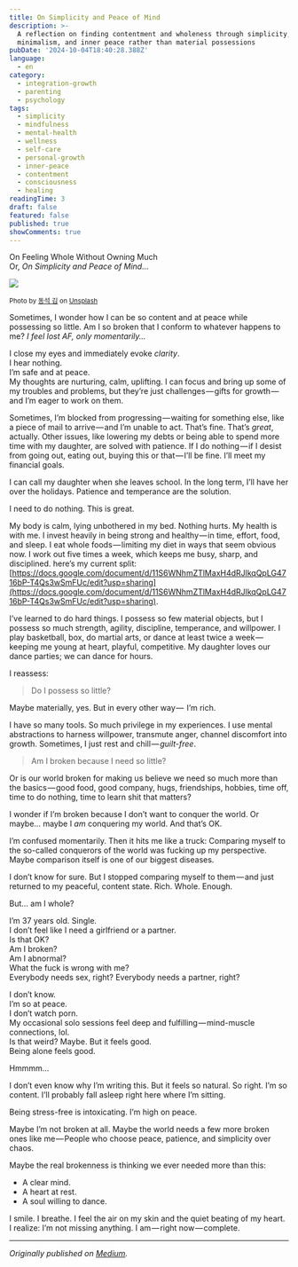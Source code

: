 ```yaml
---
title: On Simplicity and Peace of Mind
description: >-
  A reflection on finding contentment and wholeness through simplicity,
  minimalism, and inner peace rather than material possessions
pubDate: '2024-10-04T18:40:28.388Z'
language:
  - en
category:
  - integration-growth
  - parenting
  - psychology
tags:
  - simplicity
  - mindfulness
  - mental-health
  - wellness
  - self-care
  - personal-growth
  - inner-peace
  - contentment
  - consciousness
  - healing
readingTime: 3
draft: false
featured: false
published: true
showComments: true
---
```


On Feeling Whole Without Owning Much<br>Or, _On Simplicity and Peace of Mind…_

![](https://cdn-images-1.medium.com/max/2560/0*YTuxa_pcFxXQ8EMD)

<small>Photo by [동석 김](https://unsplash.com/@arr?utm_source=medium&utm_medium=referral) on [Unsplash](https://unsplash.com?utm_source=medium&utm_medium=referral)</small>

Sometimes, I wonder how I can be so content and at peace while possessing so little. Am I so broken that I conform to whatever happens to me? _I feel lost AF, only momentarily…_

I close my eyes and immediately evoke _clarity_.<br>I hear nothing.<br>I’m safe and at peace.<br>My thoughts are nurturing, calm, uplifting. I can focus and bring up some of my troubles and problems, but they’re just challenges — gifts for growth — and I’m eager to work on them.

Sometimes, I’m blocked from progressing — waiting for something else, like a piece of mail to arrive — and I’m unable to act. That’s fine. That’s _great_, actually. Other issues, like lowering my debts or being able to spend more time with my daughter, are solved with patience. If I do nothing — if I desist from going out, eating out, buying this or that — I’ll be fine. I’ll meet my financial goals.

I can call my daughter when she leaves school. In the long term, I’ll have her over the holidays. Patience and temperance are the solution.

I need to do nothing. This is great.

My body is calm, lying unbothered in my bed. Nothing hurts. My health is with me. I invest heavily in being strong and healthy — in time, effort, food, and sleep. I eat whole foods — limiting my diet in ways that seem obvious now. I work out five times a week, which keeps me busy, sharp, and disciplined. here’s my current split: [https://docs.google.com/document/d/11S6WNhmZTlMaxH4dRJlkqQpLG4716bP-T4Qs3wSmFUc/edit?usp=sharing](https://docs.google.com/document/d/11S6WNhmZTlMaxH4dRJlkqQpLG4716bP-T4Qs3wSmFUc/edit?usp=sharing).

I’ve learned to do hard things. I possess so few material objects, but I possess so much strength, agility, discipline, temperance, and willpower. I play basketball, box, do martial arts, or dance at least twice a week — keeping me young at heart, playful, competitive. My daughter loves our dance parties; we can dance for hours.

I reassess:

> Do I possess so little?

Maybe materially, yes. But in every other way —  I’m rich.

I have so many tools. So much privilege in my experiences. I use mental abstractions to harness willpower, transmute anger, channel discomfort into growth. Sometimes, I just rest and chill — *guilt-free*.

> Am I broken because I need so little?

Or is our world broken for making us believe we need so much more than the basics — good food, good company, hugs, friendships, hobbies, time off, time to do nothing, time to learn shit that matters?

I wonder if I’m broken because I don’t want to conquer the world. Or maybe… maybe I _am_ conquering my world. And that’s OK.

I’m confused momentarily. Then it hits me like a truck: Comparing myself to the so-called conquerors of the world was fucking up my perspective. Maybe comparison itself is one of our biggest diseases.

I don’t know for sure. But I stopped comparing myself to them — and just returned to my peaceful, content state. Rich. Whole. Enough.

But… am I whole?

I’m 37 years old. Single.<br>I don’t feel like I need a girlfriend or a partner.<br>Is that OK?<br>Am I broken?<br>Am I abnormal?<br>What the fuck is wrong with me?<br>Everybody needs sex, right? Everybody needs a partner, right?

I don’t know.<br>I’m so at peace.<br>I don’t watch porn.<br>My occasional solo sessions feel deep and fulfilling — mind-muscle connections, lol.<br>Is that weird? Maybe. But it feels good.<br>Being alone feels good.

Hmmmm…

I don’t even know why I’m writing this. But it feels so natural. So right. I’m so content. I’ll probably fall asleep right here where I’m sitting.

Being stress-free is intoxicating. I’m high on peace.

Maybe I’m not broken at all. Maybe the world needs a few more broken ones like me — People who choose peace, patience, and simplicity over chaos.

Maybe the real brokenness is thinking we ever needed more than this:

- A clear mind.
- A heart at rest.
- A soul willing to dance.

I smile. I breathe. I feel the air on my skin and the quiet beating of my heart. I realize: I’m not missing anything. I am — right now — complete.

---

_Originally published on [Medium](https://medium.com/@wizards777/on-simplicity-and-peace-of-mind-885086031fe9)._

